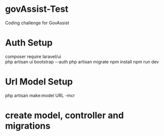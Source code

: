 # govAssist-Test

Coding challenge for GovAssist

# Auth Setup

composer require laravel/ui  
php artisan ui bootstrap --auth
php artisan migrate
npm install
npm run dev

# Url Model Setup

php artisan make:model URL -mcr

# create model, controller and migrations
